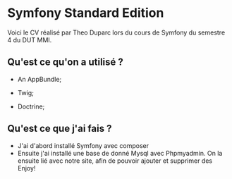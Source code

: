 Symfony Standard Edition
========================
Voici le CV réalisé par Theo Duparc lors du cours de Symfony du semestre 4 du DUT MMI. 

Qu'est ce qu'on a utilisé ?
--------------

  * An AppBundle;

  * Twig;

  * Doctrine;

Qu'est ce que j'ai fais ? 
--------------
  * J'ai d'abord installé Symfony avec composer
  * Ensuite j'ai installé une base de donné Mysql avec Phpmyadmin. On la ensuite lié avec notre site, afin de pouvoir ajouter et supprimer des 
Enjoy!


[1]:  https://symfony.com/doc/3.4/setup.html
[6]:  https://symfony.com/doc/current/bundles/SensioFrameworkExtraBundle/index.html
[7]:  https://symfony.com/doc/3.4/doctrine.html
[8]:  https://symfony.com/doc/3.4/templating.html
[9]:  https://symfony.com/doc/3.4/security.html
[10]: https://symfony.com/doc/3.4/email.html
[11]: https://symfony.com/doc/3.4/logging.html
[13]: https://symfony.com/doc/current/bundles/SensioGeneratorBundle/index.html
[14]: https://symfony.com/doc/current/setup/built_in_web_server.html
